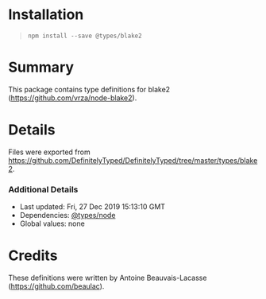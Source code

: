 # Installation
> `npm install --save @types/blake2`

# Summary
This package contains type definitions for blake2 (https://github.com/vrza/node-blake2).

# Details
Files were exported from https://github.com/DefinitelyTyped/DefinitelyTyped/tree/master/types/blake2.

### Additional Details
 * Last updated: Fri, 27 Dec 2019 15:13:10 GMT
 * Dependencies: [@types/node](https://npmjs.com/package/@types/node)
 * Global values: none

# Credits
These definitions were written by Antoine Beauvais-Lacasse (https://github.com/beaulac).
